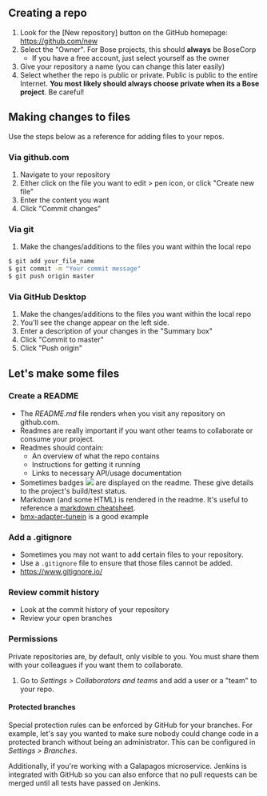 ## Creating a repo

1. Look for the [New repository] button on the GitHub homepage: https://github.com/new
1. Select the "Owner". For Bose projects, this should **always** be BoseCorp
   - If you have a free account, just select yourself as the owner
1. Give your repository a name (you can change this later easily)
1. Select whether the repo is public or private. Public is public to the entire Internet. **You most likely should always choose private when its a Bose project**. Be careful!

## Making changes to files
Use the steps below as a reference for adding files to your repos.

### Via github.com
1. Navigate to your repository
1. Either click on the file you want to edit > pen icon, or click "Create new file"
1. Enter the content you want
1. Click "Commit changes"

### Via git
1. Make the changes/additions to the files you want within the local repo
```sh
$ git add your_file_name
$ git commit -m "Your commit message"
$ git push origin master
```
### Via GitHub Desktop
1. Make the changes/additions to the files you want within the local repo
1. You'll see the change appear on the left side.
1. Enter a description of your changes in the "Summary box"
1. Click "Commit to master"
1. Click "Push origin"

## Let's make some files

### Create a README
- The _README.md_ file renders when you visit any repository on github.com.
- Readmes are really important if you want other teams to collaborate or consume your project.
- Readmes should contain:
  - An overview of what the repo contains
  - Instructions for getting it running
  - Links to necessary API/usage documentation
- Sometimes badges <img src="https://img.shields.io/badge/kinda-like this-green.svg"> are displayed on the readme. These give details to the project's build/test status.
- Markdown (and some HTML) is rendered in the readme. It's useful to reference a [markdown cheatsheet](https://github.com/adam-p/markdown-here/wiki/Markdown-Cheatsheet).
- [bmx-adapter-tunein](https://github.com/BoseCorp/bmx-adapter-tunein) is a good example

### Add a .gitignore
- Sometimes you may not want to add certain files to your repository. 
- Use a `.gitignore` file to ensure that those files cannot be added.
- https://www.gitignore.io/

### Review commit history
- Look at the commit history of your repository
- Review your open branches

### Permissions
Private repositories are, by default, only visible to you. You must share them with your colleagues if you want them to collaborate.

1. Go to _Settings > Collaborators and teams_ and add a user or a "team" to your repo.

#### Protected branches
Special protection rules can be enforced by GitHub for your branches. For example, let's say you wanted to make sure nobody could change code in a protected branch without being an administrator. This can be configured in _Settings > Branches_. 

Additionally, if you're working with a Galapagos microservice. Jenkins is integrated with GitHub so you can also enforce that no pull requests can be merged until all tests have passed on Jenkins.
